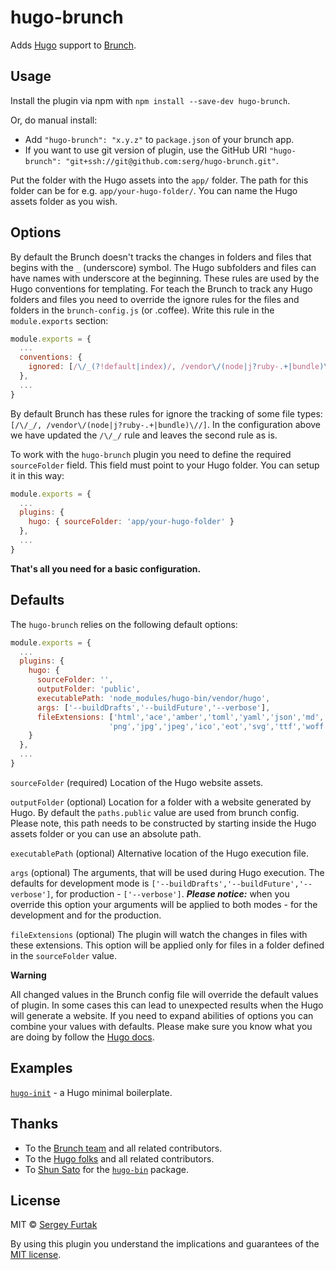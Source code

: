 # hugo-brunch
Adds [Hugo](https://gohugo.io) support to [Brunch](http://brunch.io).

## Usage
Install the plugin via npm with `npm install --save-dev hugo-brunch`.

Or, do manual install:

* Add `"hugo-brunch": "x.y.z"` to `package.json` of your brunch app.
* If you want to use git version of plugin, use the GitHub URI
`"hugo-brunch": "git+ssh://git@github.com:serg/hugo-brunch.git"`.

Put the folder with the Hugo assets into the `app/` folder. The path for this folder can be for e.g. `app/your-hugo-folder/`. You can name the Hugo assets folder as you wish.

## Options
By default the Brunch doesn't tracks the changes in folders and files that begins with the `_` (underscore) symbol. The Hugo subfolders and files can have names with underscore at the beginning. These rules are used by the Hugo conventions for templating.
For teach the Brunch to track any Hugo folders and files you need to override the ignore rules for the files and folders in the `brunch-config.js` (or .coffee). Write this rule in the `module.exports` section:

```js
module.exports = {
  ...
  conventions: {
    ignored: [/\/_(?!default|index)/, /vendor\/(node|j?ruby-.+|bundle)\//]
  },
  ...
}
```
By default Brunch has these rules for ignore the tracking of some file types: `[/\/_/, /vendor\/(node|j?ruby-.+|bundle)\//]`. In the configuration above we have updated the `/\/_/` rule and leaves the second rule as is.

To work with the `hugo-brunch` plugin you need to define the required `sourceFolder` field. This field must point to your Hugo folder. You can setup it in this way:

```js
module.exports = {
  ...
  plugins: {
    hugo: { sourceFolder: 'app/your-hugo-folder' }
  },
  ...
}
```
**That's all you need for a basic configuration.**
## Defaults
The `hugo-brunch` relies on the following default options:
```js
module.exports = {
  ...
  plugins: {
    hugo: {
      sourceFolder: '',
      outputFolder: 'public',
      executablePath: 'node_modules/hugo-bin/vendor/hugo',
      args: ['--buildDrafts','--buildFuture','--verbose'],
      fileExtensions: ['html','ace','amber','toml','yaml','json','md',
                      'png','jpg','jpeg','ico','eot','svg','ttf','woff']
    }
  },
  ...
}
```
`sourceFolder` (required) Location of the Hugo website assets.

`outputFolder` (optional) Location for a folder with a website generated by Hugo. By default the `paths.public` value are used from brunch config. Please note, this path needs to be constructed by starting inside the Hugo assets folder or you can use an absolute path.

`executablePath` (optional) Alternative location of the Hugo execution file.

`args` (optional) The arguments, that will be used during Hugo execution. The defaults for development mode is `['--buildDrafts','--buildFuture','--verbose']`, for production - `['--verbose']`. ***Please notice:*** when you override this option your arguments will be applied to both modes - for the development and for the production.

`fileExtensions` (optional) The plugin will watch the changes in files with these extensions. This option will be applied only for files in a folder defined in the `sourceFolder` value.

**Warning**

All changed values in the Brunch config file will override the default values of plugin. In some cases this can lead to unexpected results when the Hugo will generate a website. If you need to expand abilities of options you can combine your values with defaults. Please make sure you know what you are doing by follow the [Hugo docs](https://gohugo.io/commands/hugo/).

## Examples
[`hugo-init`](https://github.com/serg/hugo-init) - a Hugo minimal boilerplate.

## Thanks
- To the [Brunch team](https://github.com/brunch/brunch/graphs/contributors) and all related contributors.
- To the [Hugo folks](https://github.com/gohugoio/hugo/graphs/contributors) and all related contributors.
- To [Shun Sato](https://github.com/satoshun00) for the [`hugo-bin`](https://www.npmjs.com/package/hugo-bin) package.

## License
MIT © [Sergey Furtak](https://sergfurtak.com)

By using this plugin you understand the implications and guarantees of the [MIT license](https://github.com/serg/hugo-brunch/blob/master/LICENSE).